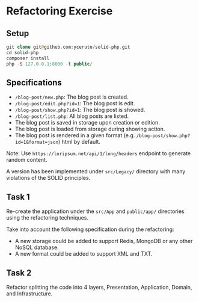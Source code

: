 # Refactoring Exercise

## Setup

```php
git clone git@github.com:yceruto/solid-php.git
cd solid-php
composer install
php -S 127.0.0.1:8000 -t public/
```

## Specifications

 * `/blog-post/new.php`: The blog post is created.
 * `/blog-post/edit.php?id=1`: The blog post is edit.
 * `/blog-post/show.php?id=1`: The blog post is showed.
 * `/blog-post/list.php`: All blog posts are listed.
 * The blog post is saved in storage upon creation or edition.
 * The blog post is loaded from storage during showing action.
 * The blog post is rendered in a given format (e.g. `/blog-post/show.php?id=1&format=json`) html by default.

Note: Use `https://loripsum.net/api/1/long/headers` endpoint to generate random content.

A version has been implemented under `src/Legacy/` directory with many violations of the SOLID principles.

## Task 1

Re-create the application under the `src/App` and `public/app/` directories using the refactoring techniques.

Take into account the following specification during the refactoring:
 * A new storage could be added to support Redis, MongoDB or any other NoSQL database.
 * A new format could be added to support XML and TXT.

## Task 2

Refactor splitting the code into 4 layers, Presentation, Application, Domain, and Infrastructure.
